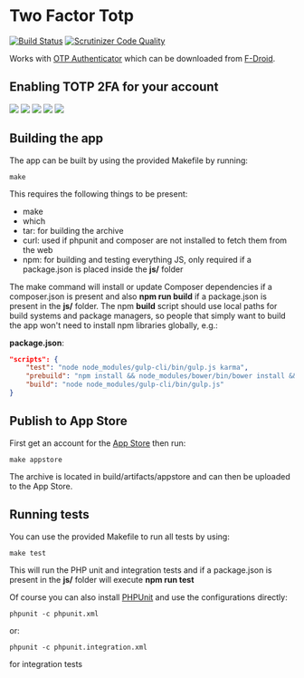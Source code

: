 # Two Factor Totp
[![Build Status](https://travis-ci.org/ChristophWurst/twofactor_totp.svg?branch=master)](https://travis-ci.org/ChristophWurst/twofactor_totp)
[![Scrutinizer Code Quality](https://scrutinizer-ci.com/g/ChristophWurst/twofactor_totp/badges/quality-score.png?b=master)](https://scrutinizer-ci.com/g/ChristophWurst/twofactor_totp/?branch=master)

Works with [OTP Authenticator](https://github.com/0xbb/otp-authenticator) which can be downloaded from [F-Droid](https://f-droid.org/repository/browse/?fdfilter=totp&fdid=net.bierbaumer.otp_authenticator).

## Enabling TOTP 2FA for your account
![](https://cloud.githubusercontent.com/assets/1374172/15801137/05c40164-2a8c-11e6-843e-d48b511dffc7.png)
![](https://cloud.githubusercontent.com/assets/1374172/15801138/05c54ea2-2a8c-11e6-9df4-bf8ef13391c9.png)
![](https://cloud.githubusercontent.com/assets/1374172/15801141/05ccbafc-2a8c-11e6-86a5-0f9bbfdd9a36.png)
![](https://cloud.githubusercontent.com/assets/1374172/15801139/05c75af8-2a8c-11e6-9adf-7820bece4965.png)
![](https://cloud.githubusercontent.com/assets/1374172/15801140/05c8c21c-2a8c-11e6-80de-c85faa851826.png)



## Building the app

The app can be built by using the provided Makefile by running:

    make

This requires the following things to be present:
* make
* which
* tar: for building the archive
* curl: used if phpunit and composer are not installed to fetch them from the web
* npm: for building and testing everything JS, only required if a package.json is placed inside the **js/** folder

The make command will install or update Composer dependencies if a composer.json is present and also **npm run build** if a package.json is present in the **js/** folder. The npm **build** script should use local paths for build systems and package managers, so people that simply want to build the app won't need to install npm libraries globally, e.g.:

**package.json**:
```json
"scripts": {
    "test": "node node_modules/gulp-cli/bin/gulp.js karma",
    "prebuild": "npm install && node_modules/bower/bin/bower install && node_modules/bower/bin/bower update",
    "build": "node node_modules/gulp-cli/bin/gulp.js"
}
```


## Publish to App Store

First get an account for the [App Store](http://apps.owncloud.com/) then run:

    make appstore

The archive is located in build/artifacts/appstore and can then be uploaded to the App Store.

## Running tests
You can use the provided Makefile to run all tests by using:

    make test

This will run the PHP unit and integration tests and if a package.json is present in the **js/** folder will execute **npm run test**

Of course you can also install [PHPUnit](http://phpunit.de/getting-started.html) and use the configurations directly:

    phpunit -c phpunit.xml

or:

    phpunit -c phpunit.integration.xml

for integration tests
